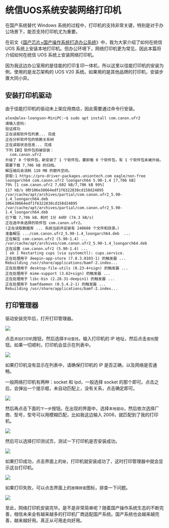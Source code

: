 # 统信UOS系统安装网络打印机

在国产系统替代 Windows 系统的过程中，打印机的支持非常关键，特别是对于办公场景下，能否支持打印机尤为重要。

在前文《[国产芯片+国产操作系统打造办公系统](https://mp.weixin.qq.com/s/6vI8zfO2okOyGR1aqNzEAg)》中，我为大家介绍了如何在统信 UOS 系统上安装本地打印机。但办公环境下，网络打印机更为常见，因此本篇将介绍如何在统信 UOS 系统上安装网络打印机。

因为我这边办公室用的是佳能的打印复印一体机，所以这里以佳能打印机的安装为例，使用的是龙芯架构的 UOS V20 系统。如果用的是其他品牌的打印机，安装步骤大同小异。

## 安装打印机驱动

由于佳能打印机的驱动未上架应用商店，因此需要通过命令行安装。

```
alex@alex-loongson-MiniPC:~$ sudo apt install com.canon.ufr2
请输入密码:
验证成功
正在读取软件包列表... 完成
正在分析软件包的依赖关系树       
正在读取状态信息... 完成       
下列【新】软件包将被安装：
  com.canon.ufr2
升级了 0 个软件包，新安装了 1 个软件包，要卸载 0 个软件包，有 1 个软件包未被升级。
需要下载 7,706 kB 的归档。
解压缩后会消耗 110 MB 的额外空间。
获取:1 https://pro-driver-packages.uniontech.com eagle/non-free loongarch64 com.canon.ufr2 loongarch64 5.90-1.4 [7,706 kB]
79% [1 com.canon.ufr2 7,602 kB/7,706 kB 99%]                                                                                                                                                           117 kB/s 0秒106e38664edf1f6322838cd158d24895  /var/cache/apt/archives/partial/com.canon.ufr2_5.90-1.4_loongarch64.deb
106e38664edf1f6322838cd158d24895  /var/cache/apt/archives/partial/com.canon.ufr2_5.90-1.4_loongarch64.deb
已下载 7,706 kB，耗时 1分 44秒 (74.3 kB/s)                                                                                                                                                                          
正在选中未选择的软件包 com.canon.ufr2。
(正在读取数据库 ... 系统当前共安装有 240608 个文件和目录。)
准备解压 .../com.canon.ufr2_5.90-1.4_loongarch64.deb  ...
正在解压 com.canon.ufr2 (5.90-1.4) ...
/var/cache/apt/archives/com.canon.ufr2_5.90-1.4_loongarch64.deb
正在设置 com.canon.ufr2 (5.90-1.4) ...
[ ok ] Restarting cups (via systemctl): cups.service.
正在处理用于 deepin-app-store (7.8.3.0103-1) 的触发器 ...
Rebuilding /usr/share/applications/bamf-2.index...
正在处理用于 desktop-file-utils (0.23-4+sign) 的触发器 ...
正在处理用于 mime-support (3.62+sign) 的触发器 ...
正在处理用于 libc-bin (2.28.31-deepin1) 的触发器 ...
正在处理用于 bamfdaemon (0.5.4.2-1) 的触发器 ...
Rebuilding /usr/share/applications/bamf-2.index...
```

## 打印管理器

驱动安装完毕后，打开打印管理器。

![](https://raw.githubusercontent.com/mogoweb/mywritings/master/book_wechat/2025/202501/images/uos_install_printer_01.png)

点击`添加打印机`按钮，然后选择`手动查找`，输入打印机的 IP 地址，然后点击`查找`按钮。如果一切顺利，打印机会显示在列表中。

![](https://raw.githubusercontent.com/mogoweb/mywritings/master/book_wechat/2025/202501/images/uos_install_printer_02.png)

如果打印机没有显示在列表中，请确保打印机的 IP 是否正确，以及网络是否通畅。

一般网络打印机有两种：socket 和 lpd，一般选择 socket 的那个即可。点击之后，会弹出一个提示框，未自动匹配上，没有关系，点击确定即可。

![](https://raw.githubusercontent.com/mogoweb/mywritings/master/book_wechat/2025/202501/images/uos_install_printer_03.png)

然后再点击下面的`下一步`按钮。在出现的界面中，选择`本地驱动`，然后依次选择厂商、型号，型号可以用模糊匹配，比如我这边输入 2006，就匹配到了我的打印机。

![](https://raw.githubusercontent.com/mogoweb/mywritings/master/book_wechat/2025/202501/images/uos_install_printer_04.png)

然后可以选择打印测试页，测试一下打印机是否安装成功。

![](https://raw.githubusercontent.com/mogoweb/mywritings/master/book_wechat/2025/202501/images/uos_install_printer_05.png)

如果打印成功，点击界面上的`是`，打印机就安装成功了，这时打印管理器中就会显示这台打印机。

![](https://raw.githubusercontent.com/mogoweb/mywritings/master/book_wechat/2025/202501/images/uos_install_printer_06.png)

如果打印失败，可以点击界面上的`故障排查`图标，排查一下问题。

![](https://raw.githubusercontent.com/mogoweb/mywritings/master/book_wechat/2025/202501/images/uos_install_printer_07.png)

至此，网络打印机安装完毕。是不是非常简单呢？随着国产操作系统生态的不断完善，相信未来会有越来越多的打印机厂商适配国产系统。国产系统也会越来越完善，越来越好用。真正从可用走向好用。